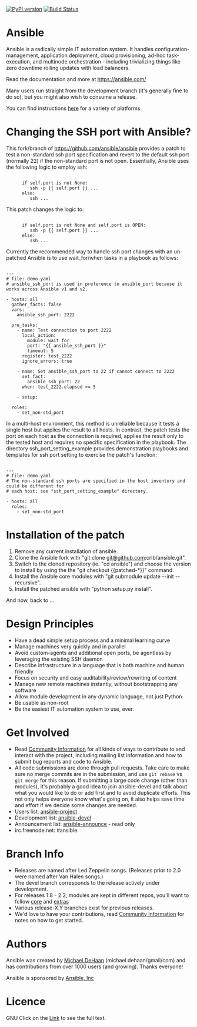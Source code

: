 [![PyPI version](https://img.shields.io/pypi/v/ansible.svg)](https://pypi.python.org/pypi/ansible)
[![Build Status](https://api.shippable.com/projects/573f79d02a8192902e20e34b/badge?branch=devel)](https://app.shippable.com/projects/573f79d02a8192902e20e34b)


Ansible
=======

Ansible is a radically simple IT automation system.  It handles configuration-management, application deployment, cloud provisioning, ad-hoc task-execution, and multinode orchestration - including trivializing things like zero downtime rolling updates with load balancers.

Read the documentation and more at https://ansible.com/

Many users run straight from the development branch (it's generally fine to do so), but you might also wish to consume a release.

You can find instructions [here](https://docs.ansible.com/ansible/intro_installation.html) for a variety of platforms.

Changing the SSH port with Ansible?
===================================

This fork/branch of https://github.com/ansible/ansible provides a patch to test a non-standard ssh port specification and revert to the default ssh port (normally 22) if the non-standard port is not open. Essentially, Ansible uses the following logic to employ ssh:

<pre><code>
      if self.port is not None:
         ssh -p {{ self.port }} ...
      else:
         ssh ...
</code></pre>

This patch changes the logic to:

<pre><code>
      if self.port is not None and self.port is OPEN:
         ssh -p {{ self.port }} ...
      else:
         ssh ...
</code></pre>

Currently the recommended way to handle ssh port changes with an un-patched Ansible is to use wait_for/when tasks in a playbook as follows:

<pre><code>
---
# file: demo.yaml
# ansible_ssh_port is used in preference to ansible_port because it works across Ansible v1 and v2.

- hosts: all
  gather_facts: false
  vars:
    ansible_ssh_port: 2222

  pre_tasks:
    - name: Test connection to port 2222
      local_action:
        module: wait_for
        port: "{{ ansible_ssh_port }}"
        timeout: 5
      register: test_2222
      ignore_errors: true

    - name: Set ansible_ssh_port to 22 if cannot connect to 2222
      set_fact:
        ansible_ssh_port: 22
      when: test_2222.elapsed >= 5

    - setup:

  roles:
    - set_non-std_port
</code></pre>

In a multi-host environment, this method is unreliable because it tests a single host but applies the result to all hosts. In contrast, the patch tests the port on each host as the connection is required, applies the result only to the tested host and requires no specific specification in the playbook. The directory ssh_port_setting_example provides demonstration playbooks and templates for ssh port setting to exercise the patch's function:

<pre><code>
---
# file: demo.yaml
# The non-standard ssh ports are specified in the host inventory and could be different for
# each host; see "ssh_port_setting_example" directory.

- hosts: all
  roles:
    - set_non-std_port
</code></pre>

Installation of the patch
=========================

   1. Remove any current installation of ansible.
   1. Clone the Ansible fork with "git clone git@github.com:crlb/ansible.git".
   1. Switch to the cloned repository (ie. "cd ansible") and  choose the version to install by using the the "git checkout {{patched-\*}}" command.
   1. Install the Ansible core modules with "git submodule update --init --recursive".
   1. Install the patched ansible with "python setup.py install".

And now, back to ...

Design Principles
=================

   * Have a dead simple setup process and a minimal learning curve
   * Manage machines very quickly and in parallel
   * Avoid custom-agents and additional open ports, be agentless by leveraging the existing SSH daemon
   * Describe infrastructure in a language that is both machine and human friendly
   * Focus on security and easy auditability/review/rewriting of content
   * Manage new remote machines instantly, without bootstrapping any software
   * Allow module development in any dynamic language, not just Python
   * Be usable as non-root
   * Be the easiest IT automation system to use, ever.

Get Involved
============

   * Read [Community Information](https://docs.ansible.com/community.html) for all kinds of ways to contribute to and interact with the project, including mailing list information and how to submit bug reports and code to Ansible.
   * All code submissions are done through pull requests.  Take care to make sure no merge commits are in the submission, and use `git rebase` vs `git merge` for this reason.  If submitting a large code change (other than modules), it's probably a good idea to join ansible-devel and talk about what you would like to do or add first and to avoid duplicate efforts.  This not only helps everyone know what's going on, it also helps save time and effort if we decide some changes are needed.
   * Users list: [ansible-project](https://groups.google.com/group/ansible-project)
   * Development list: [ansible-devel](https://groups.google.com/group/ansible-devel)
   * Announcement list: [ansible-announce](https://groups.google.com/group/ansible-announce) - read only
   * irc.freenode.net: #ansible

Branch Info
===========

   * Releases are named after Led Zeppelin songs. (Releases prior to 2.0 were named after Van Halen songs.)
   * The devel branch corresponds to the release actively under development.
   * For releases 1.8 - 2.2, modules are kept in different repos, you'll want to follow [core](https://github.com/ansible/ansible-modules-core) and [extras](https://github.com/ansible/ansible-modules-extras)
   * Various release-X.Y branches exist for previous releases.
   * We'd love to have your contributions, read [Community Information](https://docs.ansible.com/community.html) for notes on how to get started.

Authors
=======

Ansible was created by [Michael DeHaan](https://github.com/mpdehaan) (michael.dehaan/gmail/com) and has contributions from over 1000 users (and growing).  Thanks everyone!

Ansible is sponsored by [Ansible, Inc](https://ansible.com)

Licence
=======
GNU
Click on the [Link](COPYING) to see the full text.


